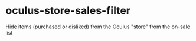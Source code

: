 # oculus-store-sales-filter
Hide items (purchased or disliked) from the Oculus "store" from the on-sale list
